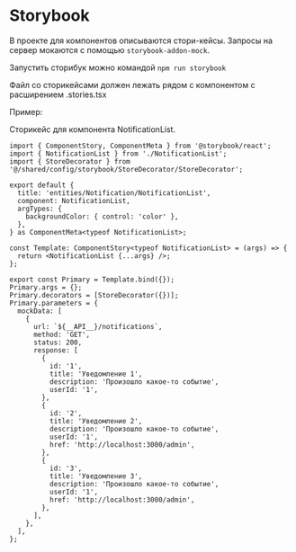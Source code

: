 # Storybook

В проекте для компонентов описываются стори-кейсы.
Запросы на сервер мокаются с помощью `storybook-addon-mock`.

Запустить сторибук можно командой `npm run storybook`

Файл со сторикейсами должен лежать рядом с компонентом с расширением .stories.tsx

Пример:

Сторикейс для компонента NotificationList.

```tsx
import { ComponentStory, ComponentMeta } from '@storybook/react';
import { NotificationList } from './NotificationList';
import { StoreDecorator } from '@/shared/config/storybook/StoreDecorator/StoreDecorator';

export default {
  title: 'entities/Notification/NotificationList',
  component: NotificationList,
  argTypes: {
    backgroundColor: { control: 'color' },
  },
} as ComponentMeta<typeof NotificationList>;

const Template: ComponentStory<typeof NotificationList> = (args) => {
  return <NotificationList {...args} />;
};

export const Primary = Template.bind({});
Primary.args = {};
Primary.decorators = [StoreDecorator({})];
Primary.parameters = {
  mockData: [
    {
      url: `${__API__}/notifications`,
      method: 'GET',
      status: 200,
      response: [
        {
          id: '1',
          title: 'Уведомление 1',
          description: 'Произошло какое-то событие',
          userId: '1',
        },
        {
          id: '2',
          title: 'Уведомление 2',
          description: 'Произошло какое-то событие',
          userId: '1',
          href: 'http://localhost:3000/admin',
        },
        {
          id: '3',
          title: 'Уведомление 3',
          description: 'Произошло какое-то событие',
          userId: '1',
          href: 'http://localhost:3000/admin',
        },
      ],
    },
  ],
};
```
